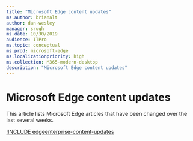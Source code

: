 ```yaml
---
title: "Microsoft Edge content updates"
ms.author: brianalt
author: dan-wesley
manager: srugh
ms.date: 10/30/2019
audience: ITPro
ms.topic: conceptual
ms.prod: microsoft-edge
ms.localizationpriority: high
ms.collection: M365-modern-desktop
description: "Microsoft Edge content updates"
---
```


# Microsoft Edge content updates

This article lists Microsoft Edge articles that have been changed over the last several weeks.

[!INCLUDE edgeenterprise-content-updates](./includes/edgeenterprise-content-updates.md)
